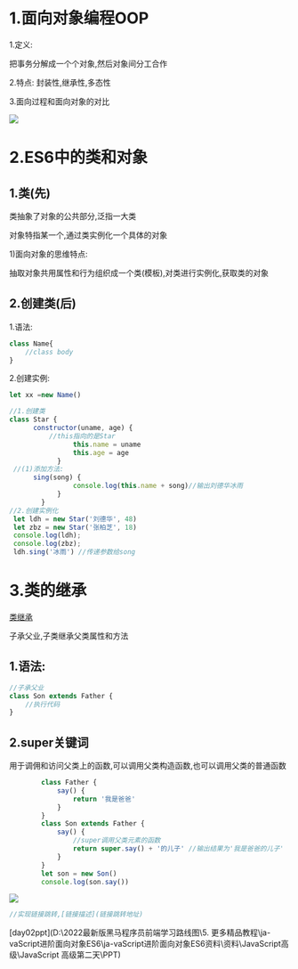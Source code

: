 # 1.面向对象编程OOP

1.定义:

把事务分解成一个个对象,然后对象间分工合作

2.特点:
封装性,继承性,多态性

3.面向过程和面向对象的对比

![](F:/4月web前端/2022黑马-web前端学习/5.JS高级-面向对象+es6/3.上课截图/面向对象和面向过程.png)

# 2.ES6中的类和对象

## 1.类(先)

类抽象了对象的公共部分,泛指一大类

对象特指某一个,通过类实例化一个具体的对象

 1)面向对象的思维特点:

抽取对象共用属性和行为组织成一个类(模板),对类进行实例化,获取类的对象

## 2.创建类(后)

 1.语法:

~~~js
class Name{
    //class body
}
~~~

2.创建实例:

~~~js
let xx =new Name()
~~~

~~~js
//1.创建类
class Star {
      constructor(uname, age) {
          //this指向的是Star
                this.name = uname
                this.age = age
            }
 //(1)添加方法:
      sing(song) {
                console.log(this.name + song)//输出刘德华冰雨
            }
        }
//2.创建实例化
 let ldh = new Star('刘德华', 48)
 let zbz = new Star('张柏芝', 18)
 console.log(ldh);
 console.log(zbz);
 ldh.sing('冰雨') //传递参数给song
~~~

# 3.类的继承

[类继承](https://www.runoob.com/js/js-class-inheritance.html)

子承父业,子类继承父类属性和方法

## 1.语法:

~~~js
//子承父业
class Son extends Father {
    //执行代码
}
~~~

## 2.super关键词

用于调佣和访问父类上的函数,可以调用父类构造函数,也可以调用父类的普通函数

~~~js
        class Father {
            say() {
                return '我是爸爸'
            }
        }
        class Son extends Father {
            say() {
                //super调用父类元素的函数
                return super.say() + '的儿子' //输出结果为'我是爸爸的儿子'
            }
        }
        let son = new Son()
        console.log(son.say())
~~~

![](F:/4月web前端/2022黑马-web前端学习/5.JS高级-面向对象+es6/3.上课截图/super关键词.png)

~~~js
//实现链接跳转,[链接描述](链接跳转地址)
~~~

[day02ppt](D:\2022最新版黑马程序员前端学习路线图\5. 更多精品教程\ja-vaScript进阶面向对象ES6\ja-vaScript进阶面向对象ES6资料\资料\JavaScript高级\JavaScript 高级第二天\PPT)

















